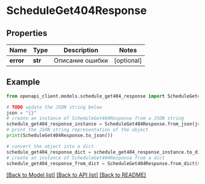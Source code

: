 # ScheduleGet404Response


## Properties

Name | Type | Description | Notes
------------ | ------------- | ------------- | -------------
**error** | **str** | Описание ошибки | [optional] 

## Example

```python
from openapi_client.models.schedule_get404_response import ScheduleGet404Response

# TODO update the JSON string below
json = "{}"
# create an instance of ScheduleGet404Response from a JSON string
schedule_get404_response_instance = ScheduleGet404Response.from_json(json)
# print the JSON string representation of the object
print(ScheduleGet404Response.to_json())

# convert the object into a dict
schedule_get404_response_dict = schedule_get404_response_instance.to_dict()
# create an instance of ScheduleGet404Response from a dict
schedule_get404_response_from_dict = ScheduleGet404Response.from_dict(schedule_get404_response_dict)
```
[[Back to Model list]](../README.md#documentation-for-models) [[Back to API list]](../README.md#documentation-for-api-endpoints) [[Back to README]](../README.md)


